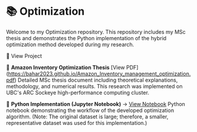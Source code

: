 # 📚 Optimization
Welcome to my Optimization repository. This repository includes my MSc thesis and demonstrates the Python implementation of the hybrid optimization method developed during my research.


🔗 View Project

📄 **Amazon Inventory Optimization Thesis** [View PDF] (https://bahar2023.github.io/Amazon_Inventory_management_optimization.pdf)
Detailed MSc thesis document including theoretical explanations, methodology, and numerical results. This research was implemented on UBC's ARC Sockeye high-performance computing cluster.

🐍 **Python Implementation (Jupyter Notebook)** → [View Notebook]()
Python notebook demonstrating the workflow of the developed optimization algorithm. (Note: The original dataset is large; therefore, a smaller, representative dataset was used for this implementation.)
